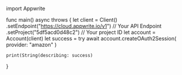 import Appwrite

func main() async throws {
    let client = Client()
      .setEndpoint("https://cloud.appwrite.io/v1") // Your API Endpoint
      .setProject("5df5acd0d48c2") // Your project ID
    let account = Account(client)
    let success = try await account.createOAuth2Session(
        provider: "amazon"
    )

    print(String(describing: success)
}
